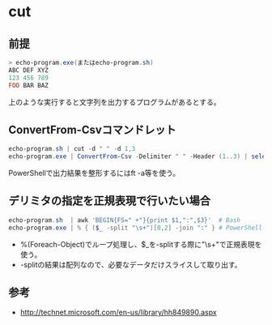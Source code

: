 ﻿# cut

## 前提

```powershell
> echo-program.exe(またはecho-program.sh)
ABC DEF XYZ
123 456 789
FOO BAR BAZ
```

上のような実行すると文字列を出力するプログラムがあるとする。

## ConvertFrom-Csvコマンドレット

```powershell
echo-program.sh | cut -d " " -d 1,3                                                # Bash
echo-program.exe | ConvertFrom-Csv -Delimiter " " -Header (1..3) | select "1", "3" # PowerShell
```

PowerShellで出力結果を整形するにはft -a等を使う。

## デリミタの指定を正規表現で行いたい場合

```powershell
echo-program.sh  | awk 'BEGIN{FS=" +"}{print $1,":",$3}'  # Bash
echo-program.exe | % { ($_ -split "\s+")[0,2] -join ":" } # PowerShell
```

- %(Foreach-Object)でループ処理し、$_を-splitする際に"\s+"で正規表現を使う。
- -splitの結果は配列なので、必要なデータだけスライスして取り出す。

## 参考

- http://technet.microsoft.com/en-us/library/hh849890.aspx
